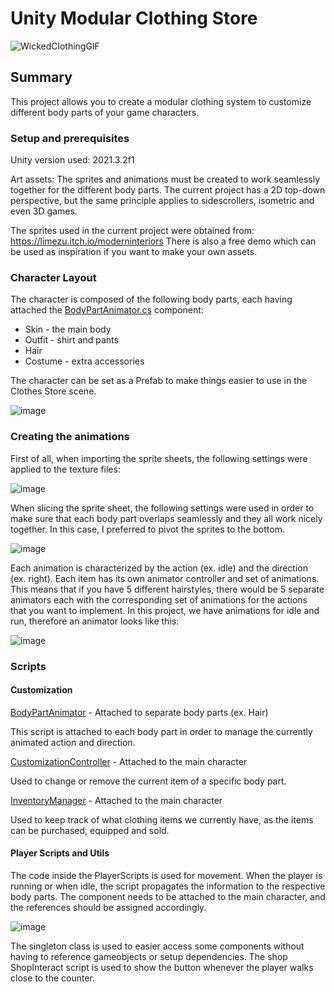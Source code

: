 # Unity Modular Clothing Store

![WickedClothingGIF](https://github.com/alyoctavian/modularclothing/assets/33526573/4af83c57-98b2-4bd5-9c09-961ae2cba2e7)

## Summary

This project allows you to create a modular clothing system to customize different body parts of your game characters.

### Setup and prerequisites

Unity version used: 2021.3.2f1

Art assets: The sprites and animations must be created to work seamlessly together for the different body parts.
The current project has a 2D top-down perspective, but the same principle applies to sidescrollers, isometric and even 3D games.

The sprites used in the current project were obtained from: https://limezu.itch.io/moderninteriors
There is also a free demo which can be used as inspiration if you want to make your own assets.

### Character Layout

The character is composed of the following body parts, each having attached the [BodyPartAnimator.cs](https://github.com/alyoctavian/ModularClothing/blob/main/Scripts/CustomizationScripts/BodyPartAnimator.cs) component:
* Skin - the main body
* Outfit - shirt and pants
* Hair
* Costume - extra accessories

The character can be set as a Prefab to make things easier to use in the Clothes Store scene.

![image](https://github.com/alyoctavian/ModularClothing/assets/33526573/caa97262-7cb4-487a-9332-29d9a1f695a0)

### Creating the animations

First of all, when importing the sprite sheets, the following settings were applied to the texture files:

![image](https://github.com/alyoctavian/ModularClothing/assets/33526573/4406c513-f0c2-4da2-96a4-be0fd382909f)

When slicing the sprite sheet, the following settings were used in order to make sure that each body part overlaps seamlessly and they all work nicely together. In this case, I preferred to pivot the sprites to the bottom.

![image](https://github.com/alyoctavian/ModularClothing/assets/33526573/65c659b4-e1f9-4876-89f7-bef870c9589f)

Each animation is characterized by the action (ex. idle) and the direction (ex. right).
Each item has its own animator controller and set of animations. This means that if you have 5 different hairstyles, there would be 5 separate animators each with the corresponding set of animations for the actions that you want to implement.
In this project, we have animations for idle and run, therefore an animator looks like this:

![image](https://github.com/alyoctavian/ModularClothing/assets/33526573/eb2ab3b7-58d7-4bfc-a700-ab082a32a0e6)

### Scripts

#### Customization

[BodyPartAnimator](https://github.com/alyoctavian/ModularClothing/blob/main/Scripts/CustomizationScripts/BodyPartAnimator.cs) - Attached to separate body parts (ex. Hair)

This script is attached to each body part in order to manage the currently animated action and direction.

[CustomizationController](https://github.com/alyoctavian/ModularClothing/blob/main/Scripts/CustomizationScripts/CustomizationController.cs) - Attached to the main character

Used to change or remove the current item of a specific body part.

[InventoryManager](https://github.com/alyoctavian/ModularClothing/blob/main/Scripts/CustomizationScripts/InventoryManager.cs) - Attached to the main character

Used to keep track of what clothing items we currently have, as the items can be purchased, equipped and sold.

#### Player Scripts and Utils

The code inside the PlayerScripts is used for movement. When the player is running or when idle, the script propagates the information to the respective body parts.
The component needs to be attached to the main character, and the references should be assigned accordingly.

![image](https://github.com/alyoctavian/ModularClothing/assets/33526573/00b9ef44-e346-4c7f-90f1-5da099162592)

The singleton class is used to easier access some components without having to reference gameobjects or setup dependencies.
The shop ShopInteract script is used to show the button whenever the player walks close to the counter.
